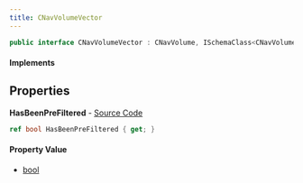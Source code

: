 ```yaml
---
title: CNavVolumeVector
---
```


```csharp
public interface CNavVolumeVector : CNavVolume, ISchemaClass<CNavVolume>, ISchemaClass<CNavVolumeVector>, ISchemaField, ISchemaClass, INativeHandle
```

#### Implements

## Properties

**HasBeenPreFiltered** - [Source Code](https://github.com/swiftly-solution/swiftlys2/blob/main/managed/src/SwiftlyS2.Generated/Schemas/Interfaces/CNavVolumeVector.cs#L16)

```csharp
ref bool HasBeenPreFiltered { get; }
```

#### Property Value

- [bool](https://learn.microsoft.com/dotnet/api/system.boolean)

